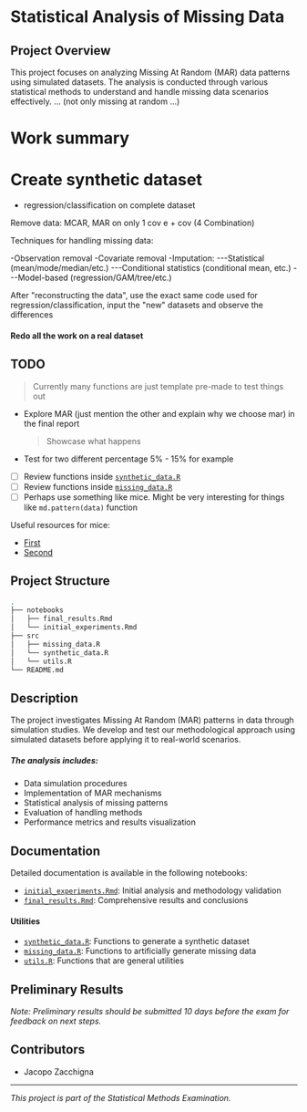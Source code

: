 # Statistical Analysis of Missing Data

## Project Overview

This project focuses on analyzing Missing At Random (MAR) data patterns using simulated datasets. The analysis is conducted through various statistical methods to understand and handle missing data scenarios effectively.
... (not only missing at random ...)

# Work summary

# Create synthetic dataset

- regression/classification on complete dataset

Remove data: MCAR, MAR on only 1 cov e + cov (4 Combination)

Techniques for handling missing data:

-Observation removal
-Covariate removal
-Imputation:
---Statistical (mean/mode/median/etc.)
---Conditional statistics (conditional mean, etc.)
---Model-based (regression/GAM/tree/etc.)

After "reconstructing the data", use the exact same code used for regression/classification, input the "new" datasets and observe the differences

#### Redo all the work on a real dataset

## TODO

> Currently many functions are just template pre-made to test things out

- Explore MAR (just mention the other and explain why we choose mar) in the final report

  > Showcase what happens

- Test for two different percentage 5% - 15% for example

- [ ] Review functions inside [`synthetic_data.R`](src/synthetic_data.R)
- [ ] Review functions inside [`missing_data.R`](src/missing_data.R)
- [ ] Perhaps use something like mice. Might be very interesting for things like `md.pattern(data)` function

Useful resources for mice:

- [First](https://www.youtube.com/watch?v=MpnxwNXGV-E)
- [Second](https://www.youtube.com/watch?v=sNNoTd7xI-4)

## Project Structure

```bash
.
├── notebooks
│   ├── final_results.Rmd
│   └── initial_experiments.Rmd
├── src
│   ├── missing_data.R
│   └── synthetic_data.R
│   └── utils.R
└── README.md
```

## Description

The project investigates Missing At Random (MAR) patterns in data through simulation studies. We develop and test our methodological approach using simulated datasets before applying it to real-world scenarios.

##### The analysis includes:

- Data simulation procedures
- Implementation of MAR mechanisms
- Statistical analysis of missing patterns
- Evaluation of handling methods
- Performance metrics and results visualization

## Documentation

Detailed documentation is available in the following notebooks:

- [`initial_experiments.Rmd`](notebooks/initial_experiments.Rmd): Initial analysis and methodology validation
- [`final_results.Rmd`](notebooks/final_results.Rmd): Comprehensive results and conclusions

#### Utilities

- [`synthetic_data.R`](src/synthetic_data.R): Functions to generate a synthetic dataset
- [`missing_data.R`](src/missing_data.R): Functions to artificially generate missing data
- [`utils.R`](src/utils.R): Functions that are general utilities

## Preliminary Results

_Note: Preliminary results should be submitted 10 days before the exam for feedback on next steps._

## Contributors

- Jacopo Zacchigna

---

_This project is part of the Statistical Methods Examination._
